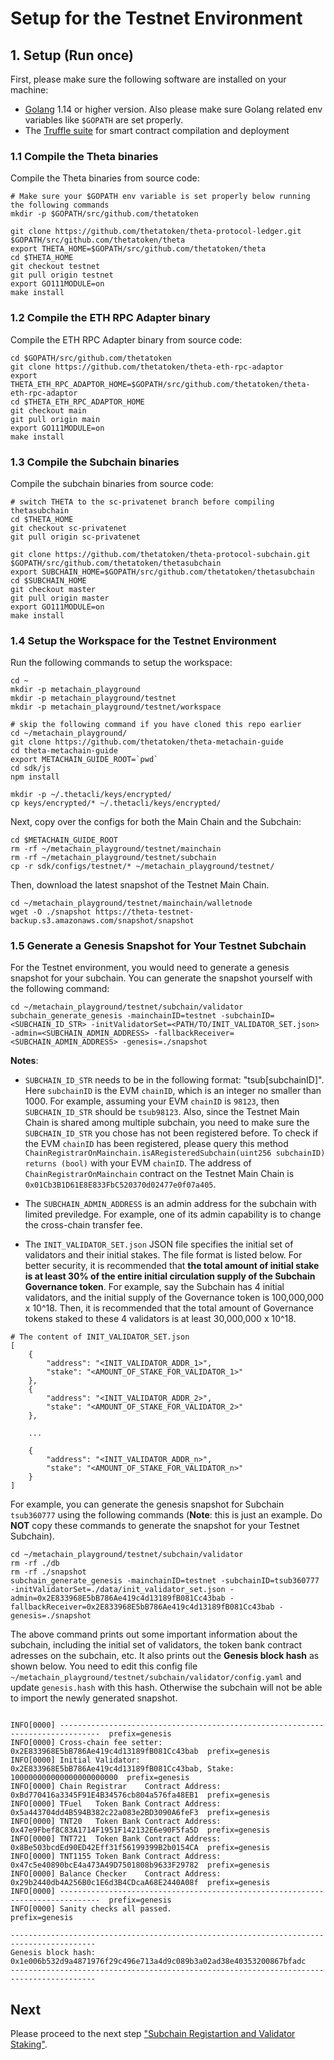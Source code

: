 # Setup for the Testnet Environment

## 1. Setup (Run once)

First, please make sure the following software are installed on your machine:
 - [Golang](https://go.dev/dl/) 1.14 or higher version. Also please make sure Golang related env variables like `$GOPATH` are set properly. 
 - The [Truffle suite](https://trufflesuite.com/docs/truffle/getting-started/installation/) for smart contract compilation and deployment

### 1.1 Compile the Theta binaries

Compile the Theta binaries from source code:

```shell
# Make sure your $GOPATH env variable is set properly below running the following commands
mkdir -p $GOPATH/src/github.com/thetatoken

git clone https://github.com/thetatoken/theta-protocol-ledger.git $GOPATH/src/github.com/thetatoken/theta
export THETA_HOME=$GOPATH/src/github.com/thetatoken/theta
cd $THETA_HOME
git checkout testnet
git pull origin testnet
export GO111MODULE=on
make install
```

### 1.2 Compile the ETH RPC Adapter binary

Compile the ETH RPC Adapter binary from source code:

```shell
cd $GOPATH/src/github.com/thetatoken
git clone https://github.com/thetatoken/theta-eth-rpc-adaptor
export THETA_ETH_RPC_ADAPTOR_HOME=$GOPATH/src/github.com/thetatoken/theta-eth-rpc-adaptor
cd $THETA_ETH_RPC_ADAPTOR_HOME
git checkout main
git pull origin main
export GO111MODULE=on
make install
```

### 1.3 Compile the Subchain binaries

Compile the subchain binaries from source code:

```shell
# switch THETA to the sc-privatenet branch before compiling thetasubchain
cd $THETA_HOME
git checkout sc-privatenet
git pull origin sc-privatenet

git clone https://github.com/thetatoken/theta-protocol-subchain.git $GOPATH/src/github.com/thetatoken/thetasubchain
export SUBCHAIN_HOME=$GOPATH/src/github.com/thetatoken/thetasubchain
cd $SUBCHAIN_HOME
git checkout master
git pull origin master
​export GO111MODULE=on
make install
```

### 1.4 Setup the Workspace for the Testnet Environment

Run the following commands to setup the workspace:

```shell
cd ~
mkdir -p metachain_playground
mkdir -p metachain_playground/testnet
mkdir -p metachain_playground/testnet/workspace

# skip the following command if you have cloned this repo earlier
cd ~/metachain_playground/
git clone https://github.com/thetatoken/theta-metachain-guide
cd theta-metachain-guide
export METACHAIN_GUIDE_ROOT=`pwd`
cd sdk/js
npm install

mkdir -p ~/.thetacli/keys/encrypted/
cp keys/encrypted/* ~/.thetacli/keys/encrypted/
```

Next, copy over the configs for both the Main Chain and the Subchain:

```shell
cd $METACHAIN_GUIDE_ROOT
rm -rf ~/metachain_playground/testnet/mainchain
rm -rf ~/metachain_playground/testnet/subchain
cp -r sdk/configs/testnet/* ~/metachain_playground/testnet/
```

Then, download the latest snapshot of the Testnet Main Chain.

```shell
cd ~/metachain_playground/testnet/mainchain/walletnode
wget -O ./snapshot https://theta-testnet-backup.s3.amazonaws.com/snapshot/snapshot
```

### 1.5 Generate a Genesis Snapshot for Your Testnet Subchain

For the Testnet environment, you would need to generate a genesis snapshot for your subchain. You can generate the snapshot yourself with the following command:

``` shell
cd ~/metachain_playground/testnet/subchain/validator
subchain_generate_genesis -mainchainID=testnet -subchainID=<SUBCHAIN_ID_STR> -initValidatorSet=<PATH/TO/INIT_VALIDATOR_SET.json> -admin=<SUBCHAIN_ADMIN_ADDRESS> -fallbackReceiver=<SUBCHAIN_ADMIN_ADDRESS> -genesis=./snapshot
```

**Notes**:

* `SUBCHAIN_ID_STR` needs to be in the following format: "tsub[subchainID]". Here `subchainID` is the EVM `chainID`, which is an integer no smaller than 1000. For example, assuming your EVM `chainID` is `98123`, then `SUBCHAIN_ID_STR` should be `tsub98123`. Also, since the Testnet Main Chain is shared among multiple subchain, you need to make sure the `SUBCHAIN_ID_STR` you chose has not been registered before. To check if the EVM `chainID` has been registered, please query this method `ChainRegistrarOnMainchain.isARegisteredSubchain(uint256 subchainID) returns (bool)` with your EVM `chainID`. The address of `ChainRegistrarOnMainchain` contract on the Testnet Main Chain is `0x01Cb3B1D61E8E833FbC520370d02477e0f07a405`.

* The `SUBCHAIN_ADMIN_ADDRESS` is an admin address for the subchain with limited previledge. For example, one of its admin capability is to change the cross-chain transfer fee.

* The `INIT_VALIDATOR_SET.json` JSON file specifies the initial set of validators and their initial stakes. The file format is listed below. For better security, it is recommended that **the total amount of initial stake is at least 30% of the entire initial circulation supply of the Subchain Governance token**. For example, say the Subchain has 4 initial validators, and the initial supply of the Governance token is 100,000,000 x 10^18. Then, it is recommended that the total amount of Governance tokens staked to these 4 validators is at least 30,000,000 x 10^18.

```shell
# The content of INIT_VALIDATOR_SET.json
[
    {
        "address": "<INIT_VALIDATOR_ADDR_1>",
        "stake": "<AMOUNT_OF_STAKE_FOR_VALIDATOR_1>"
    },
    {
        "address": "<INIT_VALIDATOR_ADDR_2>",
        "stake": "<AMOUNT_OF_STAKE_FOR_VALIDATOR_2>"
    },
    
    ...

    {
        "address": "<INIT_VALIDATOR_ADDR_n>",
        "stake": "<AMOUNT_OF_STAKE_FOR_VALIDATOR_n>"
    }
]
```

For example, you can generate the genesis snapshot for Subchain `tsub360777` using the following commands (**Note**: this is just an example. Do **NOT** copy these commands to generate the snapshot for your Testnet Subchain).

```shell
cd ~/metachain_playground/testnet/subchain/validator
rm -rf ./db
rm -rf ./snapshot
subchain_generate_genesis -mainchainID=testnet -subchainID=tsub360777 -initValidatorSet=./data/init_validator_set.json -admin=0x2E833968E5bB786Ae419c4d13189fB081Cc43bab -fallbackReceiver=0x2E833968E5bB786Ae419c4d13189fB081Cc43bab -genesis=./snapshot
```

The above command prints out some important information about the subchain, including the initial set of validators, the token bank contract adresses on the subchain, etc. It also prints out the **Genesis block hash** as shown below. You need to edit this config file `~/metachain_playground/testnet/subchain/validator/config.yaml` and update `genesis.hash` with this hash. Otherwise the subchain will not be able to import the newly generated snapshot.

```

INFO[0000] -------------------------------------------------------------------------------  prefix=genesis
INFO[0000] Cross-chain fee setter: 0x2E833968E5bB786Ae419c4d13189fB081Cc43bab  prefix=genesis
INFO[0000] Initial Validator: 0x2E833968E5bB786Ae419c4d13189fB081Cc43bab, Stake: 100000000000000000000000  prefix=genesis
INFO[0000] Chain Registrar    Contract Address: 0xBd770416a3345F91E4B34576cb804a576fa48EB1  prefix=genesis
INFO[0000] TFuel   Token Bank Contract Address: 0x5a443704dd4B594B382c22a083e2BD3090A6feF3  prefix=genesis
INFO[0000] TNT20   Token Bank Contract Address: 0x47e9Fbef8C83A1714F1951F142132E6e90F5fa5D  prefix=genesis
INFO[0000] TNT721  Token Bank Contract Address: 0x8Be503bcdEd90ED42Eff31f56199399B2b0154CA  prefix=genesis
INFO[0000] TNT1155 Token Bank Contract Address: 0x47c5e40890bcE4a473A49D7501808b9633F29782  prefix=genesis
INFO[0000] Balance Checker    Contract Address: 0x29b2440db4A256B0c1E6d3B4CDcaA68E2440A08f  prefix=genesis
INFO[0000] -------------------------------------------------------------------------------  prefix=genesis
INFO[0000] Sanity checks all passed.                     prefix=genesis

-----------------------------------------------------------------------------------------
Genesis block hash: 0x1e006b532d9a4871976f29c496e713a4d9c089b3a02ad38e40353200867bfadc
-----------------------------------------------------------------------------------------
```

## Next

Please proceed to the next step ["Subchain Registartion and Validator Staking"](./2-register-and-staking.md).
